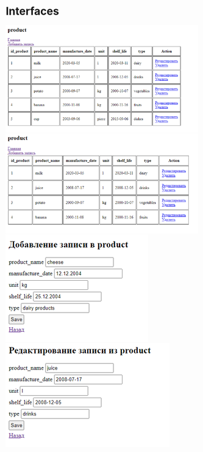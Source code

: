 # Interfaces

![view](php6.png "Просмотр")
![delete](php7.png "Удаление")
![insert](php8.png "Добавление")
![update](php9.png "Обновление")



